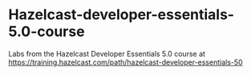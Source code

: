 # Hazelcast-developer-essentials-5.0-course

Labs from the Hazelcast Developer Essentials 5.0 course at https://training.hazelcast.com/path/hazelcast-developer-essentials-50
